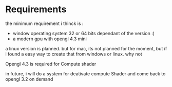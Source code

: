 # Requirements

the minimum requirement i thinck is :
* window operating system 32 or 64 bits dependant of the version :)
* a modern gpu with opengl 4.3 mini

a linux version is planned.
but for mac, its not planned for the moment, but if i found a easy way to create that from windows or linux. why not

Opengl 4.3 is required for Compute shader

in future, i will do a system for deativate compute Shader and come back to opengl 3.2 on demand
